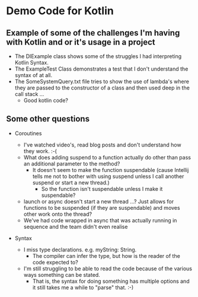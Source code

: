 # Demo Code for Kotlin

## Example of some of the challenges I'm having with Kotlin and or it's usage in a project

* The DIExample class shows some of the struggles I had interpreting Kotlin Syntax.
* The ExampleTest Class demonstrates a test that I don't understand the syntax of at all.
* The SomeSystemQuery.txt file tries to show the use of lambda's where they are passed to the constructor of a class and then used deep in the call stack ...
  * Good kotlin code?

## Some other questions

* Coroutines
  * I've watched video's, read blog posts and don't understand how they work. :-(
  * What does adding suspend to a function actually do other than pass an additional parameter to the method?
    * It doesn't seem to make the function suspendable (cause Intellij tells me not to bother with using suspend unless I call another suspend or start a new thread.)
      * So the function isn't suspendable unless I make it suspendable?
  * launch or async doesn't start a new thread ...? Just allows for functions to be suspended (if they are suspendable) and moves other work onto the thread?
  * We've had code wrapped in async that was actually running in sequence and the team didn't even realise

* Syntax
  * I miss type declarations. e.g. myString: String. 
    * The compiler can infer the type, but how is the reader of the code expected to?
  * I'm still struggling to be able to read the code because of the various ways something can be stated. 
    * That is, the syntax for doing something has multiple options and it still takes me a while to "parse" that. :-)
  